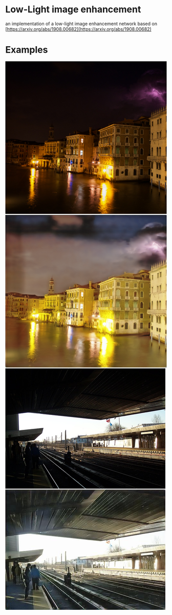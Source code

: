 # Low-Light image enhancement
an implementation of a low-light image enhancement network based on [https://arxiv.org/abs/1908.00682](https://arxiv.org/abs/1908.00682)


# Examples
![](Input/1.bmp)![](output/out1.bmp)
![](Input/2015_06248.jpg) ![](output/out2015_06248.jpg)
